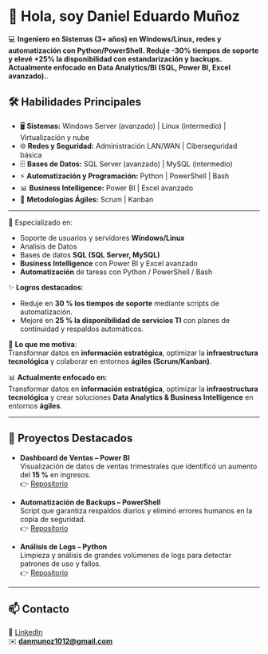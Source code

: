 # 👋 Hola, soy Daniel Eduardo Muñoz  

💻 **Ingeniero en Sistemas (3+ años) en Windows/Linux, redes y automatización con Python/PowerShell. Reduje -30% tiempos de soporte y elevé +25% la disponibilidad con estandarización y backups. Actualmente enfocado en Data Analytics/BI (SQL, Power BI, Excel avanzado).**.  


## 🛠️ Habilidades Principales
- 🖥️ **Sistemas:** Windows Server (avanzado) | Linux (intermedio) | Virtualización y nube  
- 🌐 **Redes y Seguridad:** Administración LAN/WAN | Ciberseguridad básica  
- 🗄️ **Bases de Datos:** SQL Server (avanzado) | MySQL (intermedio)  
- ⚡ **Automatización y Programación:** Python | PowerShell | Bash  
- 📊 **Business Intelligence:** Power BI | Excel avanzado  
- 🤝 **Metodologías Ágiles:** Scrum | Kanban  

---
🔹 Especializado en:  
- Soporte de usuarios y servidores **Windows/Linux**  
- Analisis de Datos 
- Bases de datos **SQL (SQL Server, MySQL)**  
- **Business Intelligence** con Power BI y Excel avanzado  
- **Automatización** de tareas con Python / PowerShell / Bash  

✨ **Logros destacados**:  
- Reduje en **30 % los tiempos de soporte** mediante scripts de automatización.  
- Mejoré en **25 % la disponibilidad de servicios TI** con planes de continuidad y respaldos automáticos.  

🚀 **Lo que me motiva**:  
Transformar datos en **información estratégica**, optimizar la **infraestructura tecnológica** y colaborar en entornos **ágiles (Scrum/Kanban)**.  

📊 **Actualmente enfocado en**:  
Transformar datos en **información estratégica**, optimizar la **infraestructura tecnológica** y crear soluciones **Data Analytics & Business Intelligence** en entornos **ágiles**.

---

## 📂 Proyectos Destacados
- **Dashboard de Ventas – Power BI**  
  Visualización de datos de ventas trimestrales que identificó un aumento del **15 %** en ingresos.  
  👉 [Repositorio](https://github.com/tuusuario/dashboard-ventas)

- **Automatización de Backups – PowerShell**  
  Script que garantiza respaldos diarios y eliminó errores humanos en la copia de seguridad.  
  👉 [Repositorio](https://github.com/tuusuario/backup-script)

- **Análisis de Logs – Python**  
  Limpieza y análisis de grandes volúmenes de logs para detectar patrones de uso y fallos.  
  👉 [Repositorio](https://github.com/tuusuario/analisis-logs)

---

## 📫 Contacto
🔗 [LinkedIn](https://www.linkedin.com/in/danielmunoz-munoz/)  
✉️ **danmunoz1012@gmail.com**










